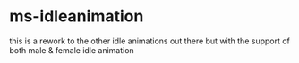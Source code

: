 # ms-idleanimation
this is a rework to the other idle animations out there but with the support of both male &amp; female idle animation
